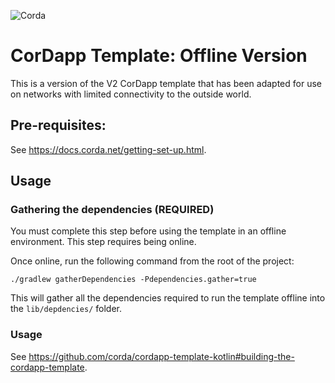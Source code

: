 ![Corda](https://www.corda.net/wp-content/uploads/2016/11/fg005_corda_b.png)

# CorDapp Template: Offline Version

This is a version of the V2 CorDapp template that has been adapted for use on networks with limited
connectivity to the outside world.

## Pre-requisites:

See https://docs.corda.net/getting-set-up.html.

## Usage

### Gathering the dependencies (REQUIRED)

You must complete this step before using the template in an offline environment. This step requires being online.

Once online, run the following command from the root of the project:
 
    ./gradlew gatherDependencies -Pdependencies.gather=true
    
This will gather all the dependencies required to run the template offline into the `lib/depdencies/` folder.

### Usage

See https://github.com/corda/cordapp-template-kotlin#building-the-cordapp-template.